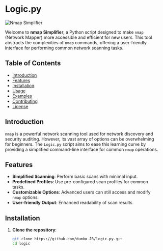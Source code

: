 # Logic.py

![Nmap Simplifier](https://img.shields.io/badge/nmap-Simplifier-brightgreen.svg)

Welcome to **nmap Simplifier**, a Python script designed to make `nmap` (Network Mapper) more accessible and efficient for new users. This tool abstracts the complexities of `nmap` commands, offering a user-friendly interface for performing common network scanning tasks.

## Table of Contents

- [Introduction](#introduction)
- [Features](#features)
- [Installation](#installation)
- [Usage](#usage)
- [Examples](#examples)
- [Contributing](#contributing)
- [License](#license)

## Introduction

`nmap` is a powerful network scanning tool used for network discovery and security auditing. However, its vast array of options can be overwhelming for beginners. The `Logic.py` script aims to ease this learning curve by providing a simplified command-line interface for common `nmap` operations.

## Features

- **Simplified Scanning**: Perform basic scans with minimal input.
- **Predefined Profiles**: Use pre-configured scan profiles for common tasks.
- **Customizable Options**: Advanced users can still access and modify `nmap` options.
- **User-friendly Output**: Enhanced readability of scan results.

## Installation

1. **Clone the repository**:
   ```bash
   git clone https://github.com/dumbo-JR/logic.py.git
   cd logic
